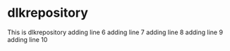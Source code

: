 # dlkrepository
This is dlkrepository
adding line 6
adding line 7
adding line 8
adding line 9
adding line 10
